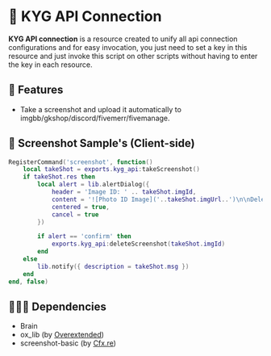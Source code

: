 # 🦭 KYG API Connection

**KYG API connection** is a resource created to unify all api connection configurations and for easy invocation, you just need to set a key in this resource and just invoke this script on other scripts without having to enter the key in each resource.

## 🌴 Features

- Take a screenshot and upload it automatically to imgbb/gkshop/discord/fivemerr/fivemanage.

## 🦀 Screenshot Sample's (Client-side)

```lua
RegisterCommand('screenshot', function()
    local takeShot = exports.kyg_api:takeScreenshot()
    if takeShot.res then
        local alert = lib.alertDialog({
            header = 'Image ID: ' .. takeShot.imgId,
            content = '![Photo ID Image]('..takeShot.imgUrl..')\n\nDelete this photo?',
            centered = true,
            cancel = true
        })

        if alert == 'confirm' then
            exports.kyg_api:deleteScreenshot(takeShot.imgId)
        end
    else
        lib.notify({ description = takeShot.msg })
    end
end, false)
```

## 🏄🏻‍♀️ Dependencies

- Brain
- ox_lib (by [Overextended](https://github.com/overextended/ox_lib))
- screenshot-basic (by [Cfx.re](https://github.com/citizenfx/screenshot-basic))